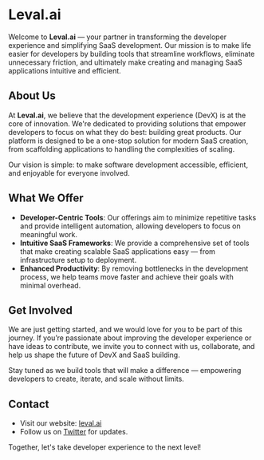 # Leval.ai

Welcome to **Leval.ai** — your partner in transforming the developer experience and simplifying SaaS development. Our mission is to make life easier for developers by building tools that streamline workflows, eliminate unnecessary friction, and ultimately make creating and managing SaaS applications intuitive and efficient.

## About Us
At **Leval.ai**, we believe that the development experience (DevX) is at the core of innovation. We're dedicated to providing solutions that empower developers to focus on what they do best: building great products. Our platform is designed to be a one-stop solution for modern SaaS creation, from scaffolding applications to handling the complexities of scaling.

Our vision is simple: to make software development accessible, efficient, and enjoyable for everyone involved.

## What We Offer
- **Developer-Centric Tools**: Our offerings aim to minimize repetitive tasks and provide intelligent automation, allowing developers to focus on meaningful work.
- **Intuitive SaaS Frameworks**: We provide a comprehensive set of tools that make creating scalable SaaS applications easy — from infrastructure setup to deployment.
- **Enhanced Productivity**: By removing bottlenecks in the development process, we help teams move faster and achieve their goals with minimal overhead.

## Get Involved
We are just getting started, and we would love for you to be part of this journey. If you’re passionate about improving the developer experience or have ideas to contribute, we invite you to connect with us, collaborate, and help us shape the future of DevX and SaaS building.

Stay tuned as we build tools that will make a difference — empowering developers to create, iterate, and scale without limits.

## Contact
- Visit our website: [leval.ai](https://www.leval.ai)
- Follow us on [Twitter](https://twitter.com/leval_ai) for updates.

Together, let's take developer experience to the next level!

